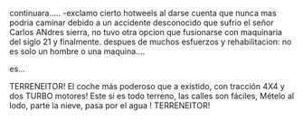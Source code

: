 continuara.....
-exclamo cierto hotweels al darse cuenta que nunca mas podria caminar
debido a un accidente desconocido que sufrio el señor Carlos ANdres sierra, no tuvo otra opcion que fusionarse con maquinaria del siglo 21 y finalmente. despues de muchos esfuerzos y rehabilitacion: no es solo un hombre o una maquina....

es...

TERRENEITOR! El coche más poderoso que a existido, con tracción 4X4 y dos TURBO motores! Este si es todo terreno, las calles son fáciles, Mételo al lodo, parte la nieve, pasa por el agua ! TERRENEITOR!
